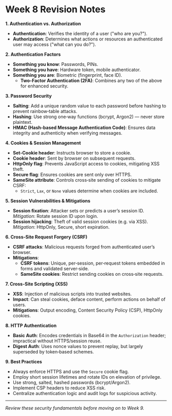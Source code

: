 # Week 8 Revision Notes

**1. Authentication vs. Authorization**
- **Authentication**: Verifies the identity of a user ("who are you?").
- **Authorization**: Determines what actions or resources an authenticated user may access ("what can you do?").

**2. Authentication Factors**
- **Something you know**: Passwords, PINs.
- **Something you have**: Hardware token, mobile authenticator.
- **Something you are**: Biometric (fingerprint, face ID).
  - **Two-Factor Authentication (2FA)**: Combines any two of the above for enhanced security.

**3. Password Security**
- **Salting**: Add a unique random value to each password before hashing to prevent rainbow‑table attacks.
- **Hashing**: Use strong one‑way functions (bcrypt, Argon2) — never store plaintext.
- **HMAC (Hash-based Message Authentication Code)**: Ensures data integrity and authenticity when verifying messages.

**4. Cookies & Session Management**
- **Set-Cookie header**: Instructs browser to store a cookie.
- **Cookie header**: Sent by browser on subsequent requests.
- **HttpOnly flag**: Prevents JavaScript access to cookies, mitigating XSS theft.
- **Secure flag**: Ensures cookies are sent only over HTTPS.
- **SameSite attribute**: Controls cross‑site sending of cookies to mitigate CSRF:
  - `Strict`, `Lax`, or `None` values determine when cookies are included.

**5. Session Vulnerabilities & Mitigations**
- **Session fixation**: Attacker sets or predicts a user’s session ID. _Mitigation_: Rotate session ID upon login.
- **Session hijacking**: Theft of valid session cookies (e.g. via XSS). _Mitigation_: HttpOnly, Secure, short expiration.

**6. Cross-Site Request Forgery (CSRF)**
- **CSRF attacks**: Malicious requests forged from authenticated user’s browser.
- **Mitigations**:
  - **CSRF tokens**: Unique, per‑session, per‑request tokens embedded in forms and validated server‑side.
  - **SameSite cookies**: Restrict sending cookies on cross‑site requests.

**7. Cross-Site Scripting (XSS)**
- **XSS**: Injection of malicious scripts into trusted websites.
- **Impact**: Can steal cookies, deface content, perform actions on behalf of users.
- **Mitigations**: Output encoding, Content Security Policy (CSP), HttpOnly cookies.

**8. HTTP Authentication**
- **Basic Auth**: Encodes credentials in Base64 in the `Authorization` header; impractical without HTTPS/session reuse.
- **Digest Auth**: Uses nonce values to prevent replay, but largely superseded by token‑based schemes.

**9. Best Practices**
- Always enforce HTTPS and use the `Secure` cookie flag.
- Employ short session lifetimes and rotate IDs on elevation of privilege.
- Use strong, salted, hashed passwords (bcrypt/Argon2).
- Implement CSP headers to reduce XSS risk.
- Centralize authentication logic and audit logs for suspicious activity.

---
*Review these security fundamentals before moving on to Week 9.*

